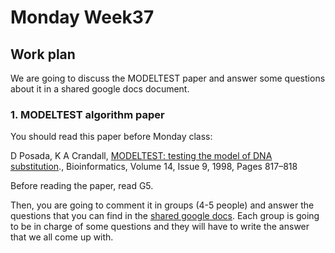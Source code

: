 # Monday Week37

## Work plan

We are going to discuss the MODELTEST paper and answer some questions about it in a shared google docs document.

### 1. MODELTEST algorithm paper

You should read this paper before Monday class:

D Posada, K A Crandall, [MODELTEST: testing the model of DNA substitution](https://doi.org/10.1093/bioinformatics/14.9.817)., Bioinformatics, Volume 14, Issue 9, 1998, Pages 817–818

Before reading the paper, read G5. 

Then, you are going to comment it in groups (4-5 people) and answer the questions that you can find in the [shared google docs](https://docs.google.com/document/d/1ygITqDnkwMmNryhPJXiaiSWJ11gKVW0Z7GLjxUZ0lNU/edit?usp=sharing). Each group is going to be in charge of some questions and they will have to write the answer that we all come up with.





